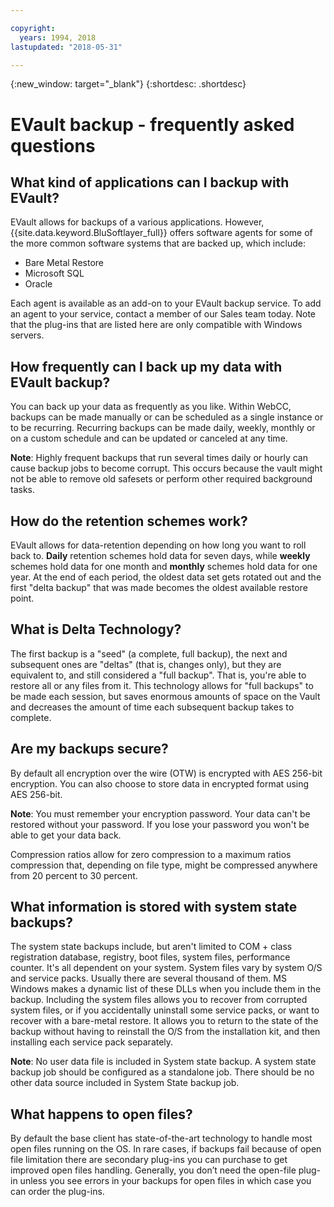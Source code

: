 ```yaml
---

copyright:
  years: 1994, 2018
lastupdated: "2018-05-31"

---
```

{:new_window: target="_blank"}
{:shortdesc: .shortdesc}

# EVault backup - frequently asked questions

## What kind of applications can I backup with EVault?

EVault allows for backups of a various applications. However, {{site.data.keyword.BluSoftlayer_full}} offers software agents for some of the more common software systems that are backed up, which include:

- Bare Metal Restore
- Microsoft SQL
- Oracle

Each agent is available as an add-on to your EVault backup service. To add an agent to your service, contact a member of our Sales team today. Note that the plug-ins that are listed here are only compatible with Windows servers. 

## How frequently can I back up my data with EVault backup?

You can back up your data as frequently as you like. Within WebCC, backups can be made manually or can be scheduled as a single instance or to be recurring. Recurring backups can be made daily, weekly, monthly or on a custom schedule and can be updated or canceled at any time.

**Note**: Highly frequent backups that run several times daily or hourly can cause backup jobs to become corrupt. This occurs because the vault might not be able to remove old safesets or perform other required background tasks.

## How do the retention schemes work?

EVault allows for data-retention depending on how long you want to roll back to. **Daily** retention schemes hold data for seven days, while **weekly** schemes hold data for one month and **monthly** schemes hold data for one year. At the end of each period, the oldest data set gets rotated out and the first "delta backup" that was made becomes the oldest available restore point. 

## What is Delta Technology?

The first backup is a "seed" (a complete, full backup), the next and subsequent ones are "deltas" (that is, changes only), but they are equivalent to, and still considered a "full backup". That is, you're able to restore all or any files from it. This technology allows for "full backups" to be made each session, but saves enormous amounts of space on the Vault and decreases the amount of time each subsequent backup takes to complete.

## Are my backups secure?

By default all encryption over the wire (OTW) is encrypted with AES 256-bit encryption. You can also choose to store data in encrypted 
format using AES 256-bit. 

**Note**: You must remember your encryption password. Your data can't be restored without your password. If you lose your password you won't be able to get your data back. 

Compression ratios allow for zero compression to a maximum ratios compression that, depending on file type, might be compressed anywhere from 20 percent to 30 percent.

## What information is stored with system state backups?

The system state backups include, but aren't limited to COM + class registration database, registry, boot files, system files, performance counter. It's all dependent on your system. System files vary by system O/S and service packs. Usually there are several thousand of them. MS Windows makes a dynamic list of these DLLs when you include them in the backup. Including the system files allows you to recover from corrupted system files, or if you accidentally uninstall some service packs, or want to recover with a bare-metal restore. It allows you to return to the state of the backup without having to reinstall the O/S from the installation kit, and then installing each service pack separately.

**Note**: No user data file is included in System state backup. A system state backup job should be configured as a standalone job. There should be no other data source included in System State backup job.

## What happens to open files?

By default the base client has state-of-the-art technology to handle most open files running on the OS. In rare cases, if backups fail because of open file limitation there are secondary plug-ins you can purchase to get improved open files handling. Generally, you don’t need the open-file plug-in unless you see errors in your backups for open files in which case you can order the plug-ins.
